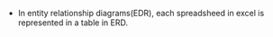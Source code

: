 - In entity relationship diagrams(EDR), each spreadsheed in excel is represented in a table in ERD.

